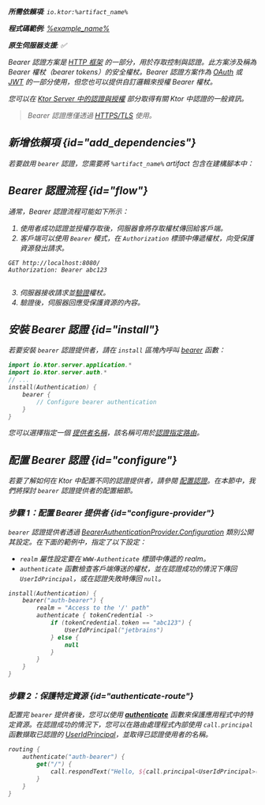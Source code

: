 [//]: # (title: Ktor Server 中的 Bearer 認證)

<show-structure for="chapter" depth="2"/>

<var name="artifact_name" value="ktor-server-auth"/>

<tldr>
<p>
<b>所需依賴項</b>: <code>io.ktor:%artifact_name%</code>
</p>
<var name="example_name" value="auth-bearer"/>
<p>
    <b>程式碼範例</b>:
    <a href="https://github.com/ktorio/ktor-documentation/tree/%ktor_version%/codeSnippets/snippets/%example_name%">
        %example_name%
    </a>
</p>
<p>
    <b><Links href="/ktor/server-native" summary="Ktor 支援 Kotlin/Native，允許您在不需額外執行時或虛擬機器的情況下執行伺服器。">原生伺服器</Links>支援</b>: ✅
</p>
</tldr>

Bearer 認證方案是 [HTTP 框架](https://developer.mozilla.org/en-US/docs/Web/HTTP/Authentication) 的一部分，用於存取控制與認證。此方案涉及稱為 Bearer 權杖（bearer tokens）的安全權杖。Bearer 認證方案作為 [OAuth](server-oauth.md) 或 [JWT](server-jwt.md) 的一部分使用，但您也可以提供自訂邏輯來授權 Bearer 權杖。

您可以在 [Ktor Server 中的認證與授權](server-auth.md) 部分取得有關 Ktor 中認證的一般資訊。

> Bearer 認證應僅透過 [HTTPS/TLS](server-ssl.md) 使用。

## 新增依賴項 {id="add_dependencies"}
若要啟用 `bearer` 認證，您需要將 `%artifact_name%` artifact 包含在建構腳本中：

<Tabs group="languages">
    <TabItem title="Gradle (Kotlin)" group-key="kotlin">
        <code-block lang="Kotlin" code="            implementation(&quot;io.ktor:%artifact_name%:$ktor_version&quot;)"/>
    </TabItem>
    <TabItem title="Gradle (Groovy)" group-key="groovy">
        <code-block lang="Groovy" code="            implementation &quot;io.ktor:%artifact_name%:$ktor_version&quot;"/>
    </TabItem>
    <TabItem title="Maven" group-key="maven">
        <code-block lang="XML" code="            &lt;dependency&gt;&#10;                &lt;groupId&gt;io.ktor&lt;/groupId&gt;&#10;                &lt;artifactId&gt;%artifact_name%-jvm&lt;/artifactId&gt;&#10;                &lt;version&gt;${ktor_version}&lt;/version&gt;&#10;            &lt;/dependency&gt;"/>
    </TabItem>
</Tabs>

## Bearer 認證流程 {id="flow"}

通常，Bearer 認證流程可能如下所示：

1.  使用者成功認證並授權存取後，伺服器會將存取權杖傳回給客戶端。
2.  客戶端可以使用 `Bearer` 模式，在 `Authorization` 標頭中傳遞權杖，向受保護資源發出請求。
   ```HTTP
   GET http://localhost:8080/
   Authorization: Bearer abc123
   
   
   ```
3.  伺服器接收請求並[驗證](#configure)權杖。
4.  驗證後，伺服器回應受保護資源的內容。

## 安裝 Bearer 認證 {id="install"}
若要安裝 `bearer` 認證提供者，請在 `install` 區塊內呼叫 [bearer](https://api.ktor.io/ktor-server/ktor-server-plugins/ktor-server-auth/io.ktor.server.auth/bearer.html) 函數：

```kotlin
import io.ktor.server.application.*
import io.ktor.server.auth.*
// ...
install(Authentication) {
    bearer {
        // Configure bearer authentication
    }
}
```

您可以選擇指定一個 [提供者名稱](server-auth.md#provider-name)，該名稱可用於[認證指定路由](#authenticate-route)。

## 配置 Bearer 認證 {id="configure"}

若要了解如何在 Ktor 中配置不同的認證提供者，請參閱 [配置認證](server-auth.md#configure)。在本節中，我們將探討 `bearer` 認證提供者的配置細節。

### 步驟 1：配置 Bearer 提供者 {id="configure-provider"}

`bearer` 認證提供者透過 [BearerAuthenticationProvider.Configuration](https://api.ktor.io/ktor-server/ktor-server-plugins/ktor-server-auth/io.ktor.server.auth/-bearer-authentication-provider/-config/index.html) 類別公開其設定。在下面的範例中，指定了以下設定：
*   `realm` 屬性設定要在 `WWW-Authenticate` 標頭中傳遞的 realm。
*   `authenticate` 函數檢查客戶端傳送的權杖，並在認證成功的情況下傳回 `UserIdPrincipal`，或在認證失敗時傳回 `null`。

```kotlin
install(Authentication) {
    bearer("auth-bearer") {
        realm = "Access to the '/' path"
        authenticate { tokenCredential ->
            if (tokenCredential.token == "abc123") {
                UserIdPrincipal("jetbrains")
            } else {
                null
            }
        }
    }
}
```

### 步驟 2：保護特定資源 {id="authenticate-route"}

配置完 `bearer` 提供者後，您可以使用 **[authenticate](server-auth.md#authenticate-route)** 函數來保護應用程式中的特定資源。在認證成功的情況下，您可以在路由處理程式內部使用 `call.principal` 函數擷取已認證的 [UserIdPrincipal](https://api.ktor.io/ktor-server/ktor-server-plugins/ktor-server-auth/io.ktor.server.auth/-user-id-principal/index.html)，並取得已認證使用者的名稱。

```kotlin
routing {
    authenticate("auth-bearer") {
        get("/") {
            call.respondText("Hello, ${call.principal<UserIdPrincipal>()?.name}!")
        }
    }
}
